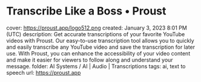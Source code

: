 # Transcribe Like a Boss • Proust

cover: https://proust.app/logo512.png
created: January 3, 2023 8:01 PM (UTC)
description: Get accurate transcriptions of your favorite YouTube videos with Proust. Our easy-to-use transcription tool allows you to quickly and easily transcribe any YouTube video and save the transcription for later use. With Proust, you can enhance the accessibility of your video content and make it easier for viewers to follow along and understand your message.
folder: AI Systems / AI | Audio | Transcriptions
tags: ai, text to speech
url: https://proust.app